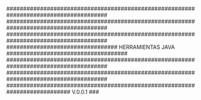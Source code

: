 ######################################################################################
######################################################################################
######################################################################################
################################# HERRAMIENTAS JAVA ####################################
######################################################################################
######################################################################################
###########################################################################  V.0.0.1  ###
